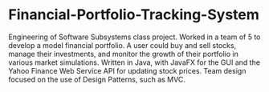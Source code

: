 # Financial-Portfolio-Tracking-System
Engineering of Software Subsystems class project. Worked in a team of 5 to develop a model financial portfolio. A user could buy and sell stocks, manage their investments, and monitor the growth of their portfolio in various market simulations. Written in Java, with JavaFX for the GUI and the Yahoo Finance Web Service API for updating stock prices. Team design focused on the use of Design Patterns, such as MVC.
